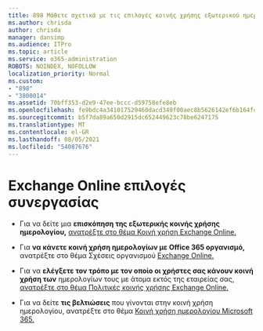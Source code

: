 ```yaml
---
title: 898 Μάθετε σχετικά με τις επιλογές κοινής χρήσης εξωτερικού ημερολογίου
ms.author: chrisda
author: chrisda
manager: dansimp
ms.audience: ITPro
ms.topic: article
ms.service: o365-administration
ROBOTS: NOINDEX, NOFOLLOW
localization_priority: Normal
ms.custom:
- "898"
- "3800014"
ms.assetid: 70bff353-d2e9-47ee-bccc-d59758efe8eb
ms.openlocfilehash: fe9bdc4a341017529460dacd349f00aec8b5626142ef6b164fc61ae2581d5584
ms.sourcegitcommit: b5f7da89a650d2915dc652449623c78be6247175
ms.translationtype: MT
ms.contentlocale: el-GR
ms.lasthandoff: 08/05/2021
ms.locfileid: "54087676"
---
```

# <a name="exchange-online-collaboration-options"></a>Exchange Online επιλογές συνεργασίας

- Για να δείτε μια **επισκόπηση της εξωτερικής κοινής χρήσης ημερολογίου,** [ανατρέξτε στο θέμα Κοινή χρήση Exchange Online.](https://technet.microsoft.com/library/jj916670%28v=exchg.150%29.aspx)

- Για **να κάνετε κοινή χρήση ημερολογίων με Office 365 οργανισμό,** ανατρέξτε στο θέμα Σχέσεις οργανισμού [Exchange Online.](https://technet.microsoft.com/library/jj916658%28v=exchg.150%29.aspx)

- Για να **ελέγξετε τον τρόπο με τον οποίο οι χρήστες σας κάνουν κοινή χρήση των** ημερολογίων τους με άτομα εκτός της εταιρείας σας, [ανατρέξτε στο θέμα Πολιτικές κοινής χρήσης Exchange Online.](https://technet.microsoft.com/library/jj916673%28v=exchg.150%29.aspx)

- Για να δείτε **τις βελτιώσεις** που γίνονται στην κοινή χρήση ημερολογίου, ανατρέξτε στο θέμα [Κοινή χρήση ημερολογίου Microsoft 365.](https://support.office.com/article/calendar-sharing-in-microsoft-365-b576ecc3-0945-4d75-85f1-5efafb8a37b4)
